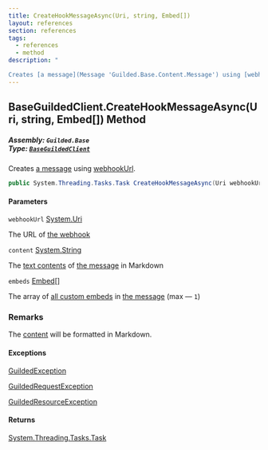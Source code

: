 ```yaml
---
title: CreateHookMessageAsync(Uri, string, Embed[])
layout: references
section: references
tags:
  - references
  - method
description: "

Creates [a message](Message 'Guilded.Base.Content.Message') using [webhookUrl](BaseGuildedClient.CreateHookMessageAsync(Uri,string,Embed[])#Guilded.Base.BaseGuildedClient.CreateHookMessageAsync(Uri,string,Guilded.Base.Embeds.Embed[]).webhookUrl 'Guilded.Base.BaseGuildedClient.CreateHookMessageAsync(Uri, string, Guilded.Base.Embeds.Embed[]).webhookUrl')."
---
```


## BaseGuildedClient.CreateHookMessageAsync(Uri, string, Embed[]) Method
##### **Assembly:** `Guilded.Base`<br/>**Type:** [`BaseGuildedClient`](BaseGuildedClient 'Guilded.Base.BaseGuildedClient')

Creates [a message](Message 'Guilded.Base.Content.Message') using [webhookUrl](BaseGuildedClient.CreateHookMessageAsync(Uri,string,Embed[])#Guilded.Base.BaseGuildedClient.CreateHookMessageAsync(Uri,string,Guilded.Base.Embeds.Embed[]).webhookUrl 'Guilded.Base.BaseGuildedClient.CreateHookMessageAsync(Uri, string, Guilded.Base.Embeds.Embed[]).webhookUrl').

```csharp
public System.Threading.Tasks.Task CreateHookMessageAsync(Uri webhookUrl, string content, params Guilded.Base.Embeds.Embed[] embeds);
```
#### Parameters

<a name='Guilded.Base.BaseGuildedClient.CreateHookMessageAsync(Uri,string,Guilded.Base.Embeds.Embed[]).webhookUrl'></a>

`webhookUrl` [System.Uri](https://docs.microsoft.com/en-us/dotnet/api/System.Uri 'System.Uri')

The URL of [the webhook](Webhook 'Guilded.Base.Servers.Webhook')

<a name='Guilded.Base.BaseGuildedClient.CreateHookMessageAsync(Uri,string,Guilded.Base.Embeds.Embed[]).content'></a>

`content` [System.String](https://docs.microsoft.com/en-us/dotnet/api/System.String 'System.String')

The [text contents](Message.Content 'Guilded.Base.Content.Message.Content') of [the message](Message 'Guilded.Base.Content.Message') in Markdown

<a name='Guilded.Base.BaseGuildedClient.CreateHookMessageAsync(Uri,string,Guilded.Base.Embeds.Embed[]).embeds'></a>

`embeds` [Embed](Embed 'Guilded.Base.Embeds.Embed')[[]](https://docs.microsoft.com/en-us/dotnet/api/System.Array 'System.Array')

The array of [all custom embeds](Embed 'Guilded.Base.Embeds.Embed') in [the message](Message 'Guilded.Base.Content.Message') (max — `1`)

### Remarks
  
The [content](BaseGuildedClient.CreateHookMessageAsync(Uri,string,Embed[])#Guilded.Base.BaseGuildedClient.CreateHookMessageAsync(Uri,string,Guilded.Base.Embeds.Embed[]).content 'Guilded.Base.BaseGuildedClient.CreateHookMessageAsync(Uri, string, Guilded.Base.Embeds.Embed[]).content') will be formatted in Markdown.

#### Exceptions

[GuildedException](GuildedException 'Guilded.Base.GuildedException')

[GuildedRequestException](GuildedRequestException 'Guilded.Base.GuildedRequestException')

[GuildedResourceException](GuildedResourceException 'Guilded.Base.GuildedResourceException')

#### Returns
[System.Threading.Tasks.Task](https://docs.microsoft.com/en-us/dotnet/api/System.Threading.Tasks.Task 'System.Threading.Tasks.Task')